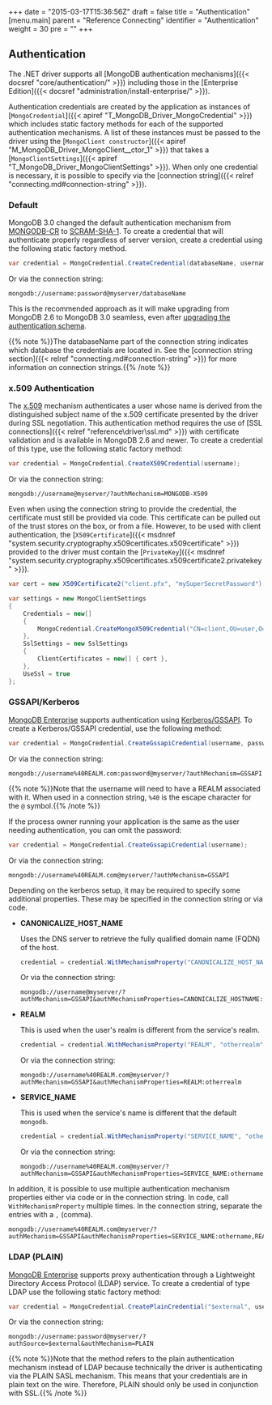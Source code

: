 +++
date = "2015-03-17T15:36:56Z"
draft = false
title = "Authentication"
[menu.main]
  parent = "Reference Connecting"
  identifier = "Authentication"
  weight = 30
  pre = "<i class='fa'></i>"
+++

## Authentication

The .NET driver supports all [MongoDB authentication mechanisms]({{< docsref "core/authentication/" >}}) including those in the [Enterprise Edition]({{< docsref "administration/install-enterprise/" >}}).

Authentication credentials are created by the application as instances of [`MongoCredential`]({{< apiref "T_MongoDB_Driver_MongoCredential" >}}) which includes static factory methods for each of the supported authentication mechanisms. A list of these instances must be passed to the driver using the [`MongoClient constructor`]({{< apiref "M_MongoDB_Driver_MongoClient__ctor_1" >}}) that takes a [`MongoClientSettings`]({{< apiref "T_MongoDB_Driver_MongoClientSettings" >}}). When only one credential is necessary, it is possible to specify via the [connection string]({{< relref "connecting.md#connection-string" >}}).


### Default

MongoDB 3.0 changed the default authentication mechanism from [MONGODB-CR](http://docs.mongodb.org/manual/core/authentication/#mongodb-cr-authentication) to [SCRAM-SHA-1](http://docs.mongodb.org/manual/core/authentication/#scram-sha-1-authentication). To create a credential that will authenticate properly regardless of server version, create a credential using the following static factory method.

```csharp
var credential = MongoCredential.CreateCredential(databaseName, username, password);
```

Or via the connection string:

```
mongodb://username:password@myserver/databaseName
```

This is the recommended approach as it will make upgrading from MongoDB 2.6 to MongoDB 3.0 seamless, even after [upgrading the authentication schema](http://docs.mongodb.org/manual/release-notes/3.0-scram/#upgrade-mongodb-cr-to-scram).

{{% note %}}The databaseName part of the connection string indicates which database the credentials are located in. See the [connection string section]({{< relref "connecting.md#connection-string" >}}) for more information on connection strings.{{% /note %}}


### x.509 Authentication

The [x.509](http://docs.mongodb.org/manual/core/authentication/#x-509-certificate-authentication) mechanism authenticates a user whose name is derived from the distinguished subject name of the x.509 certificate presented by the driver during SSL negotiation. This authentication method requires the use of [SSL connections]({{< relref "reference\driver\ssl.md" >}}) with certificate validation and is available in MongoDB 2.6 and newer. To create a credential of this type, use the following static factory method:

```csharp
var credential = MongoCredential.CreateX509Credential(username);
```

Or via the connection string:

```
mongodb://username@myserver/?authMechanism=MONGODB-X509
```

Even when using the connection string to provide the credential, the certificate must still be provided via code. This certificate can be pulled out of the trust stores on the box, or from a file. However, to be used with client authentication, the [`X509Certificate`]({{< msdnref "system.security.cryptography.x509certificates.x509certificate" >}}) provided to the driver must contain the [`PrivateKey`]({{< msdnref "system.security.cryptography.x509certificates.x509certificate2.privatekey" >}}).

```csharp
var cert = new X509Certificate2("client.pfx", "mySuperSecretPassword");

var settings = new MongoClientSettings
{
    Credentials = new[] 
    {
        MongoCredential.CreateMongoX509Credential("CN=client,OU=user,O=organization,L=Some City,ST=Some State,C=Some Country")
    },
    SslSettings = new SslSettings
    {
        ClientCertificates = new[] { cert },
    },
    UseSsl = true
};
```

### GSSAPI/Kerberos

[MongoDB Enterprise](http://www.mongodb.com/products/mongodb-enterprise) supports authentication using [Kerberos/GSSAPI](http://docs.mongodb.org/manual/core/authentication/#kerberos-authentication). To create a Kerberos/GSSAPI credential, use the following method:

```csharp
var credential = MongoCredential.CreateGssapiCredential(username, password);
```

Or via the connection string:

```
mongodb://username%40REALM.com:password@myserver/?authMechanism=GSSAPI
```

{{% note %}}Note that the username will need to have a REALM associated with it. When used in a connection string, `%40` is the escape character for the `@` symbol.{{% /note %}}

If the process owner running your application is the same as the user needing authentication, you can omit the password:

```csharp
var credential = MongoCredential.CreateGssapiCredential(username);
```

Or via the connection string:

```
mongodb://username%40REALM.com@myserver/?authMechanism=GSSAPI
```

Depending on the kerberos setup, it may be required to specify some additional properties. These may be specified in the connection string or via code.

- **CANONICALIZE_HOST_NAME**
	
	Uses the DNS server to retrieve the fully qualified domain name (FQDN) of the host.
	
	```csharp
	credential = credential.WithMechanismProperty("CANONICALIZE_HOST_NAME", "true");
	```

	Or via the connection string:

	```
	mongodb://username@myserver/?authMechanism=GSSAPI&authMechanismProperties=CANONICALIZE_HOSTNAME:true
	```

- **REALM**

	This is used when the user's realm is different from the service's realm.

	```csharp
	credential = credential.WithMechanismProperty("REALM", "otherrealm");
	```

	Or via the connection string:

	```
	mongodb://username%40REALM.com@myserver/?authMechanism=GSSAPI&authMechanismProperties=REALM:otherrealm
	```

- **SERVICE_NAME**

	This is used when the service's name is different that the default `mongodb`.

	```csharp
	credential = credential.WithMechanismProperty("SERVICE_NAME", "othername");
	```

	Or via the connection string:

	```
	mongodb://username%40REALM.com@myserver/?authMechanism=GSSAPI&authMechanismProperties=SERVICE_NAME:othername
	```

In addition, it is possible to use multiple authentication mechanism properties either via code or in the connection string. In code, call `WithMechanismProperty` multiple times. In the connection string, separate the entries with a `,` (comma).

```
mongodb://username%40REALM.com@myserver/?authMechanism=GSSAPI&authMechanismProperties=SERVICE_NAME:othername,REALM:otherrealm
```


### LDAP (PLAIN)

[MongoDB Enterprise](http://www.mongodb.com/products/mongodb-enterprise) supports proxy authentication through a Lightweight Directory Access Protocol (LDAP) service. To create a credential of type LDAP use the following static factory method:

```csharp
var credential = MongoCredential.CreatePlainCredential("$external", username, password);
```

Or via the connection string:

```
mongodb://username:password@myserver/?authSource=$external&authMechanism=PLAIN
```

{{% note %}}Note that the method refers to the plain authentication mechanism instead of LDAP because technically the driver is authenticating via the PLAIN SASL mechanism. This means that your credentials are in plain text on the wire. Therefore, PLAIN should only be used in conjunction with SSL.{{% /note %}}
